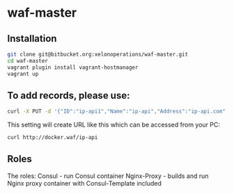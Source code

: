 # waf-master

## Installation

```bash
git clone git@bitbucket.org:xelonoperations/waf-master.git
cd waf-master
vagrant plugin install vagrant-hostmanager
vagrant up
```

## To add records, please use:
```bash
curl -X PUT -d '{"ID":"ip-api1","Name":"ip-api","Address":"ip-api.com","Port":80,"Tags":["test"]}' docker.waf:8500/v1/agent/service/register
```

This setting will create URL like this which can be accessed from your PC:
``` bash
curl http://docker.waf/ip-api
```

## Roles
The roles:
Consul - run Consul container
Nginx-Proxy - builds and run Nginx proxy container with Consul-Template included

